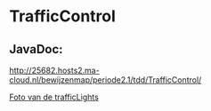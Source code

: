 # TrafficControl

## JavaDoc:
http://25682.hosts2.ma-cloud.nl/bewijzenmap/periode2.1/tdd/TrafficControl/

[Foto van de trafficLights]

[Foto van de trafficLights]: <https://github.com/imcrazydia/TrafficControl/blob/master/trafficlights.jpg>
